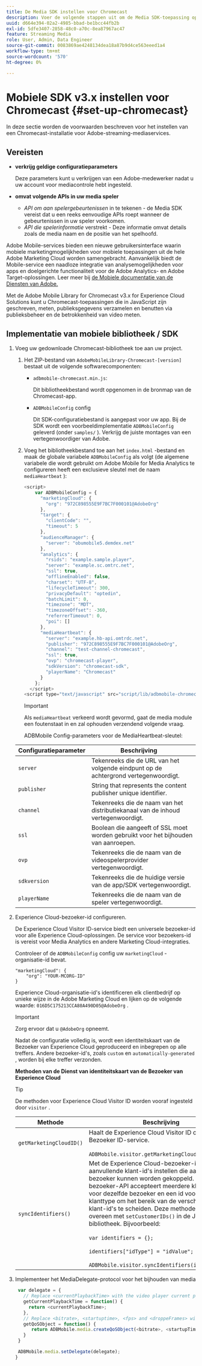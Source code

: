 ```yaml
---
title: De Media SDK instellen voor Chromecast
description: Voer de volgende stappen uit om de Media SDK-toepassing op Chromecast in te stellen.
uuid: d664e394-02a2-4985-bbad-be1bcc44fb2b
exl-id: 5dfe3407-2858-48c0-a70c-8ea87967ac47
feature: Streaming Media
role: User, Admin, Data Engineer
source-git-commit: 0083869ae4248134dea18a87b9d4ce563eeed1a4
workflow-type: tm+mt
source-wordcount: '570'
ht-degree: 0%

---
```


# Mobiele SDK v3.x instellen voor Chromecast {#set-up-chromecast}

In deze sectie worden de voorwaarden beschreven voor het instellen van een Chromecast-installatie voor Adobe-streaming-mediaservices.

## Vereisten

* **verkrijg geldige configuratieparameters**

  Deze parameters kunt u verkrijgen van een Adobe-medewerker nadat u uw account voor mediacontrole hebt ingesteld.
* **omvat volgende APIs in uw media speler**

   * *API om aan spelergebeurtenissen* in te tekenen - de Media SDK vereist dat u een reeks eenvoudige APIs roept wanneer de gebeurtenissen in uw speler voorkomen.
   * *API die spelerinformatie* verstrekt - Deze informatie omvat details zoals de media naam en de positie van het spelhoofd.

Adobe Mobile-services bieden een nieuwe gebruikersinterface waarin mobiele marketingmogelijkheden voor mobiele toepassingen uit de hele Adobe Marketing Cloud worden samengebracht. Aanvankelijk biedt de Mobile-service een naadloze integratie van analysemogelijkheden voor apps en doelgerichte functionaliteit voor de Adobe Analytics- en Adobe Target-oplossingen. Leer meer bij [ de Mobiele documentatie van de Diensten van Adobe.](https://experienceleague.adobe.com/docs/mobile-services/using/home.html)

Met de Adobe Mobile Library for Chromecast v3.x for Experience Cloud Solutions kunt u Chromecast-toepassingen die in JavaScript zijn geschreven, meten, publieksgegevens verzamelen en benutten via publieksbeheer en de betrokkenheid van video meten.

## Implementatie van mobiele bibliotheek / SDK

1. Voeg uw gedownloade Chromecast-bibliotheek toe aan uw project.

   1. Het ZIP-bestand van `AdobeMobileLibrary-Chromecast-[version]` bestaat uit de volgende softwarecomponenten:

      * `adbmobile-chromecast.min.js`:

        Dit bibliotheekbestand wordt opgenomen in de bronmap van de Chromecast-app.

      * `ADBMobileConfig` config

        Dit SDK-configuratiebestand is aangepast voor uw app. Bij de SDK wordt een voorbeeldimplementatie `ADBMobileConfig` geleverd (onder `samples/` ). Verkrijg de juiste montages van een vertegenwoordiger van Adobe.

   1. Voeg het bibliotheekbestand toe aan het `index.html` -bestand en maak de globale variabele `ADBMobileConfig` als volgt (de algemene variabele die wordt gebruikt om Adobe Mobile for Media Analytics te configureren heeft een exclusieve sleutel met de naam `mediaHeartbeat` ):

      ```js
      <script>
          var ADBMobileConfig = {
            "marketingCloud": {
              "org": "972C898555E9F7BC7F000101@AdobeOrg"
            },
            "target": {
              "clientCode": "",
              "timeout": 5
            },
            "audienceManager": {
              "server": "obumobile5.demdex.net"
            },
            "analytics": {
              "rsids": "example.sample.player",
              "server": "example.sc.omtrc.net",
              "ssl": true,
              "offlineEnabled": false,
              "charset": "UTF-8",
              "lifecycleTimeout": 300,
              "privacyDefault": "optedin",
              "batchLimit": 0,
              "timezone": "MDT",
              "timezoneOffset": -360,
              "referrerTimeout": 0,
              "poi": []
            },
            "mediaHeartbeat": {
              "server": "example.hb-api.omtrdc.net",
              "publisher": "972C898555E9F7BC7F000101@AdobeOrg",
              "channel": "test-channel-chromecast",
              "ssl": true,
              "ovp": "chromecast-player",
              "sdkVersion": "chromecast-sdk",
              "playerName": "Chromecast"
            }
          };
        </script>
      <script type="text/javascript" src="script/lib/adbmobile-chromecast.min.js"></script>
      ```

      >[!IMPORTANT]
      >
      >Als `mediaHeartbeat` verkeerd wordt gevormd, gaat de media module een foutenstaat in en zal ophouden verzendend volgende vraag.

      ADBMobile Config-parameters voor de MediaHeartbeat-sleutel:

   | Configuratieparameter | Beschrijving     |
   | --- | --- |
   | `server` | Tekenreeks die de URL van het volgende eindpunt op de achtergrond vertegenwoordigt. |
   | `publisher` | String that represents the content publisher unique identifier. |
   | `channel` | Tekenreeks die de naam van het distributiekanaal van de inhoud vertegenwoordigt. |
   | `ssl` | Boolean die aangeeft of SSL moet worden gebruikt voor het bijhouden van aanroepen. |
   | `ovp` | Tekenreeks die de naam van de videospelerprovider vertegenwoordigt. |
   | `sdkversion` | Tekenreeks die de huidige versie van de app/SDK vertegenwoordigt. |
   | `playerName` | Tekenreeks die de naam van de speler vertegenwoordigt. |


1. Experience Cloud-bezoeker-id configureren.

   De Experience Cloud Visitor ID-service biedt een universele bezoeker-id voor alle Experience Cloud-oplossingen. De service voor bezoekers-id is vereist voor Media Analytics en andere Marketing Cloud-integraties.

   Controleer of de `ADBMobileConfig` config uw `marketingCloud` -organisatie-id bevat.

   ```
   "marketingCloud": {
       "org": "YOUR-MCORG-ID"
   }
   ```

   Experience Cloud-organisatie-id&#39;s identificeren elk clientbedrijf op unieke wijze in de Adobe Marketing Cloud en lijken op de volgende waarde: `016D5C175213CCA80A490D05@AdobeOrg` .

   >[!IMPORTANT]
   >
   >Zorg ervoor dat u `@AdobeOrg` opneemt.

   Nadat de configuratie volledig is, wordt een identiteitskaart van de Bezoeker van Experience Cloud geproduceerd en inbegrepen op alle treffers. Andere bezoeker-id&#39;s, zoals `custom` en `automatically-generated` , worden bij elke treffer verzonden.

   **Methoden van de Dienst van identiteitskaart van de Bezoeker van Experience Cloud**

   >[!TIP]
   >
   >De methoden voor Experience Cloud Visitor ID worden vooraf ingesteld door `visitor` .

   | Methode | Beschrijving |
   | --- | --- |
   | `getMarketingCloudID()` | Haalt de Experience Cloud Visitor ID op van de Bezoeker ID-service.  <br/><br/>`ADBMobile.visitor.getMarketingCloudID();` |
   | `syncIdentifiers()` | Met de Experience Cloud-bezoeker-id kunt u aanvullende klant-id&#39;s instellen die aan elke bezoeker kunnen worden gekoppeld. De bezoeker-API accepteert meerdere klant-id&#39;s voor dezelfde bezoeker en een id voor het klanttype om het bereik van de verschillende klant-id&#39;s te scheiden. Deze methode komt overeen met `setCustomerIDs()` in de JavaScript-bibliotheek.  Bijvoorbeeld: <br/><br/>`var identifiers = {};` <br/><br/>`identifiers["idType"] = "idValue";` <br/><br/>`ADBMobile.visitor.syncIdentifiers(identifiers);` |

1. Implementeer het MediaDelegate-protocol voor het bijhouden van media

   ```js
    var delegate = {
      // Replace <currentPlaybackTime> with the video player current playback time
      getCurrentPlaybackTime = function() {
        return <currentPlaybackTime>;
      },
      // Replace <bitrate>, <startuptime>, <fps> and <droppeFrames> with the current playback QoS values.
      getQoSObject = function() {
         return ADBMobile.media.createQoSObject(<bitrate>, <startupTime>, <fps>, <droppedFrames>);
      }
    }
   
    ADBMobile.media.setDelegate(delegate);
   }
   ```

<!--   **Postbacks -** For more information about configuring postbacks, see [Configure Postbacks.](https://experienceleague.adobe.com/docs/mobile-services/using/manage-app-settings-ug/configuring-app/signals.html) -->
